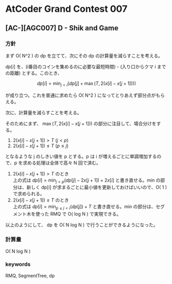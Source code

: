 # AtCoder Grand Contest 007

## [AC-][AGC007] D - Shik and Game

### 方針

まず O( N^2 ) の dp を立てて、次にその dp の計算量を減らすことを考える。

$dp[i]$ を、(i番目のコインを集めるのに必要な最短時間) - (入り口からクマ i までの距離) とする。このとき、

$$
dp[i] = \min_{j < i} (dp[j] + \max(T, 2 (x[i] - x[j + 1])))
$$

が成り立つ。これを普通に求めたら O( N^2 ) になってとりあえず部分点がもらえる。

次に、計算量を減らすことを考える。

そのためにまず、 $\max(T, 2 (x[i] - x[j + 1]))$ の部分に注目して、場合分けをする。

1. $2 (x[i] - x[j + 1]) > T ~ (j < p)$
2. $2 (x[i] - x[j + 1]) \le T ~ (p \le j)$

となるような j のしきい値を p とする。p は i が増えるごとに単調増加するので、p を求める処理は全体で高々 N 回で済む。

1. $2 (x[i] - x[j + 1]) > T$ のとき  
    上の式は $dp[i] = \min_{j < p} (dp[j] - 2 x[j + 1]) + 2 x[i]$ と書き直せる。min の部分は、新しく dp[i] が求まるごとに最小値を更新しておけばいいので、O( 1 ) で求められる。
2. $2 (x[i] - x[j + 1]) \le T$ のとき  
    上の式は $dp[i] = \min_{p \le j < i} (dp[j]) + T$ と書き直せる。min の部分は、セグメント木を使った RMQ で O( log N ) で実現できる。

以上のようにして、 dp を O( N log N ) で行うことができるようになった。


### 計算量

O( N log N )


### keywords

RMQ, SegmentTree, dp

